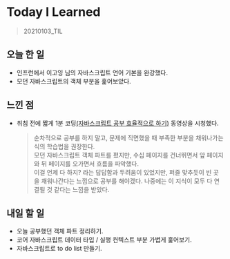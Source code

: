 # Today I Learned

> 20210103_TIL <br>

## 오늘 한 일

- 인프런에서 이고잉 님의 자바스크립트 언어 기본을 완강했다. <br>
- 모던 자바스크립트의 객체 부분을 훑어보았다.

## 느낀 점

- 취침 전에 짧게 1분 코딩<a href="https://www.youtube.com/watch?v=QmoKbE6RPiY&t=281s">(자바스크립트 공부 효율적으로 하기)</a> 동영상을 시청했다.

  > 순차적으로 공부를 하지 말고, 문제에 직면했을 때 부족한 부분을 채워나가는 식의 학습법을 권장한다.<br>
  > 모던 자바스크립트 객체 파트를 폈지만, 수십 페이지를 건너뛰면서 앞 페이지와 뒤 페이지를 오가면서 흐름을 파악했다.<br>
  > 이걸 언제 다 하지? 라는 답답함과 두려움이 있었지만, 퍼즐 맞추듯이 빈 곳을 채워나간다는 느낌으로 공부를 해야겠다. 나중에는 이 지식이 모두 다 연결될 것 같다는 느낌을 받았다.

## 내일 할 일

- 오늘 공부했던 객체 파트 정리하기. <br>
- 코어 자바스크립트 데이터 타입 / 실행 컨텍스트 부분 가볍게 훑어보기. <br>
- 자바스크립트로 to do list 만들기.
